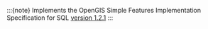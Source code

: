 :::{note}
Implements the OpenGIS Simple Features Implementation Specification for SQL [version 1.2.1](http://www.opengeospatial.org/standards/sfs)
:::


